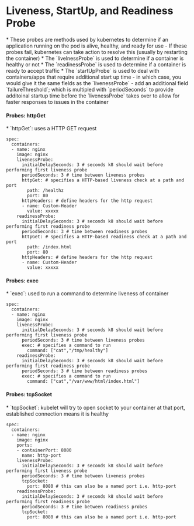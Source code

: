 <h1>Liveness, StartUp, and Readiness Probe</h1>
* These probes are methods used by kubernetes to determine if an application running on the pod is alive, healthy, and ready for use
  - If these probes fail, kubernetes can take action to resolve this (usually by restarting the container)
* The `livelnessProbe` is used to determine if a container is healthy or not
* The `readinessProbe` is used to determine if a container is ready to accept traffic
* The `startUpProbe` is used to deal with containers/apps that require additional start up time
  - in which case, you would give it the same fields as the `livenessProbe`
  - add an additional field `failureThreshold`; which is multipled with `periodSeconds` to provide additoinal startup time before the `livenessProbe` takes over to allow for faster responses to issues in the container
<h4>Probes: httpGet</h4>
* `httpGet`: uses a HTTP GET request

```
spec: 
  containers:
  - name: nginx
    image: nginx
    livenessProbe:
      initialDelaySeconds: 3 # seconds k8 should wait before performing first liveness probe
      periodSeconds: 3 # time between liveness probes
      httpGet: # specifies a HTTP-based liveness check at a path and port
        path: /healthz
        port: 80
      httpHeaders: # define headers for the http request
      - name: Custom-Header
        value: xxxxx
    readinessProbe:
      initialDelaySeconds: 3 # seconds k8 should wait before performing first readiness probe
      periodSeconds: 3 # time between readiness probes
      httpGet: # specifies a HTTP-based readiness check at a path and port
        path: /index.html
        port: 80
      httpHeaders: # define headers for the http request
      - name: Custom-Header
        value: xxxxx
```

<h4>Probes: exec</h4>
* `exec`: used to run a command to determine liveness of container

```
spec:
  containers:
  - name: nginx
    image: nginx
    livenessProbe:
      initialDelaySeconds: 3 # seconds k8 should wait before performing first liveness probe
      periodSeconds: 3 # time between liveness probes
      exec: # specifies a command to run
        command: ["cat","/tmp/healthy"]
    readinessProbe:
      initialDelaySeconds: 3 # seconds k8 should wait before performing first readiness probe
      periodSeconds: 3 # time between readiness probes
      exec: # specifies a command to run
        command: ["cat","/var/www/html/index.html"]
```      

<h4>Probes: tcpSocket</h4>
* `tcpSocket`: kubelet will try to open socket to your container at that port, established connection means it is healthy

```
spec:
  containers:
  - name: nginx
    image: nginx
    ports:
    - containerPort: 8080
      name: http-port
    livenessProbe:
      initialDelaySeconds: 3 # seconds k8 should wait before performing first liveness probe
      periodSeconds: 3 # time between liveness probes
      tcpSocket:
        port: 8080 # this can also be a named port i.e. http-port
    readinessProbe:
      initialDelaySeconds: 3 # seconds k8 should wait before performing first readiness probe
      periodSeconds: 3 # time between readiness probes
      tcpSocket:
        port: 8080 # this can also be a named port i.e. http-port
```
